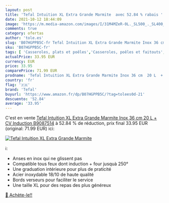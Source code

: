 ```yaml
---
layout: post
title: 'Tefal Intuition XL Extra Grande Marmite  avec 52.84 % rabais '
date: 2021-10-12 18:44:09
image: 'https://m.media-amazon.com/images/I/31M4MZeR-0L._SL500_._SL400_.jpg'
comments: true
category: ofertas
author: 'tole.es'
slug: 'B07HGPPB5C-fr Tefal Intuition XL Extra Grande Marmite Inox 36 cm 20 L +...'
sku: 'B07HGPPB5C-fr'
tags: [ 'Casseroles, plats et poêles','Casseroles, poêles et faitouts','Cuisine et Maison','Marmites','tefal', ]
actualPrice: 33.95 EUR
currency: EUR
price: 33.95
comparePrice: 71.99 EUR
prodname: 'Tefal Intuition XL Extra Grande Marmite Inox 36 cm  20 L  + CV Induction B9087514'
country: 'fr'
flag: '🇫🇷'
brand: 'Tefal'
buyurl: 'https://www.amazon.fr/dp/B07HGPPB5C/?tag=tolees0d-21'
descuento: '52.84'
average: '33.95'
---
```


C'est en vente [Tefal Intuition XL Extra Grande Marmite Inox 36 cm  20 L  + CV Induction B9087514](https://www.amazon.fr/dp/B07HGPPB5C/?tag=tolees0d-21)  à  52.84 % de réduction, prix final  33.95 EUR (original: 71.99 EUR) ici:

[![Tefal Intuition XL Extra Grande Marmite ](https://m.media-amazon.com/images/I/31M4MZeR-0L._SL500_._SL400_.jpg)](https://www.amazon.fr/dp/B07HGPPB5C/?tag=tolees0d-21)

ℹ️:

- Anses en inox qui ne glissent pas
- Compatible tous feux dont induction + four jusquà 250°
- Une graduation intérieure pour plus de praticité
- Acier inoxydable 18/10 de haute qualité
- Bords verseurs pour faciliter le service
- Une taille XL pour des repas des plus généreux

[🛒 Achète-le!!](https://www.amazon.fr/dp/B07HGPPB5C/?tag=tolees0d-21)
